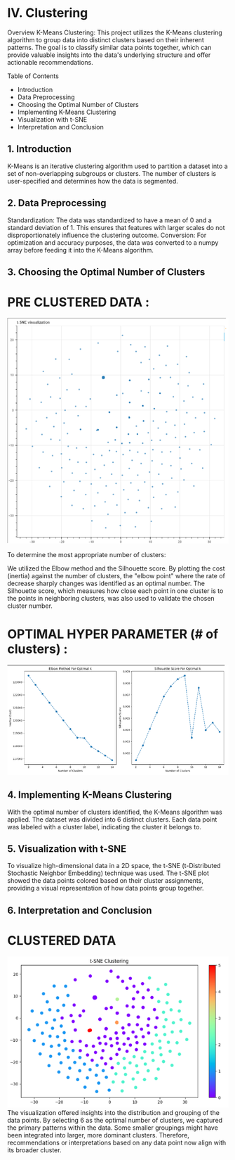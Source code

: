 # IV. Clustering

Overview K-Means Clustering: 
This project utilizes the K-Means clustering algorithm to group data into distinct clusters based on their inherent patterns. The goal is to classify similar data points together, which can provide valuable insights into the data's underlying structure and offer actionable recommendations.

Table of Contents
- Introduction
- Data Preprocessing
- Choosing the Optimal Number of Clusters
- Implementing K-Means Clustering
- Visualization with t-SNE
- Interpretation and Conclusion

## 1. Introduction
K-Means is an iterative clustering algorithm used to partition a dataset into a set of non-overlapping subgroups or clusters. The number of clusters is user-specified and determines how the data is segmented.

## 2. Data Preprocessing
Standardization: The data was standardized to have a mean of 0 and a standard deviation of 1. This ensures that features with larger scales do not disproportionately influence the clustering outcome.
Conversion: For optimization and accuracy purposes, the data was converted to a numpy array before feeding it into the K-Means algorithm.
## 3. Choosing the Optimal Number of Clusters
# PRE CLUSTERED DATA :
<img src="./images/pre-cluster.png" width="600" />

To determine the most appropriate number of clusters:

We utilized the Elbow method and the Silhouette score.
By plotting the cost (inertia) against the number of clusters, the "elbow point" where the rate of decrease sharply changes was identified as an optimal number.
The Silhouette score, which measures how close each point in one cluster is to the points in neighboring clusters, was also used to validate the chosen cluster number.

# OPTIMAL HYPER PARAMETER (# of clusters) :
<img src="./images/optimal-hyperparams.png" width="1000" />

## 4. Implementing K-Means Clustering
With the optimal number of clusters identified, the K-Means algorithm was applied.
The dataset was divided into 6 distinct clusters.
Each data point was labeled with a cluster label, indicating the cluster it belongs to.

## 5. Visualization with t-SNE
To visualize high-dimensional data in a 2D space, the t-SNE (t-Distributed Stochastic Neighbor Embedding) technique was used.
The t-SNE plot showed the data points colored based on their cluster assignments, providing a visual representation of how data points group together.

## 6. Interpretation and Conclusion
# CLUSTERED DATA 
<img src="./images/final-cluster.png" width="600" />
The visualization offered insights into the distribution and grouping of the data points.
By selecting 6 as the optimal number of clusters, we captured the primary patterns within the data. Some smaller groupings might have been integrated into larger, more dominant clusters. Therefore, recommendations or interpretations based on any data point now align with its broader cluster.



